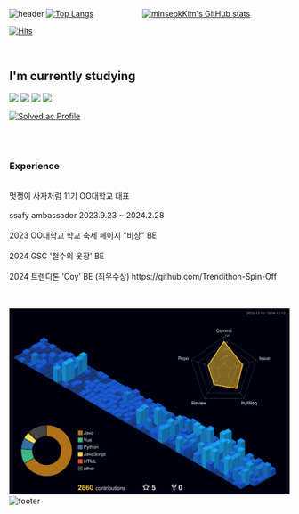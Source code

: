 ![header](https://capsule-render.vercel.app/api?type=waving&height=200&text=MinseokKim&fontSize=40&fontAlign=80&fontAlignY=40&color=gradient)
[![Top Langs](https://github-readme-stats.vercel.app/api/top-langs/?username=minseokkim6823)](https://github.com/anuraghazra/github-readme-stats)&emsp;&emsp;&emsp;&emsp;&emsp;&emsp;
[![minseokKim's GitHub stats](https://github-readme-stats.vercel.app/api?username=minseokKim6823&theme=dark)](https://github.com/minseokKim6823/github-readme-stats) 
<br/><div>
[![Hits](https://hits.seeyoufarm.com/api/count/incr/badge.svg?url=https%3A%2F%2Fgithub.com%2F%2520minseokKim6823%2Fhit-counter&count_bg=%2301DAEF&title_bg=%23555555&icon=&icon_color=%23C0A8A8&title=hits&edge_flat=false)](https://hits.seeyoufarm.com)<br>
<div><div><br/>
<h2>I'm currently studying</h2>
<div>
<!--<img src="https://img.shields.io/badge/Spring-6DB33F?style=for-the-badge&logo=Spring&logoColor=white"/>-->
<img src ="https://img.shields.io/badge/SPRING BOOT-6DB33F.svg?&style=for-the-badge&logo=SpringBoot&logoColor=white"/>
<img src ="https://img.shields.io/badge/MariaDB-4479A1.svg?&style=for-the-badge&logo=MariaDB&logoColor=black"/>
<img src ="https://img.shields.io/badge/AWS-4479A1.svg?&style=for-the-badge&logo=AWS&logoColor=white"/>
  <img src ="https://img.shields.io/badge/ElasticBeanstalk-4479A1.svg?&style=for-the-badge&logo=AWS&logoColor=white"/>
<br/>

[![Solved.ac Profile](http://mazassumnida.wtf/api/v2/generate_badge?boj=alstjr6823)](https://solved.ac/alstjr6823/)

<br/><br/>
<h3>Experience</h3>
<br/>
멋쟁이 사자처럼 11기 OO대학교 대표 
<br/><br/>
ssafy ambassador 2023.9.23 ~ 2024.2.28
<br/><br/>
2023 OO대학교 학교 축제 페이지 "비상" BE
<br/><br/>
2024 GSC '철수의 옷장' BE
<br/><br/>
2024 트렌디톤 'Coy' BE  (최우수상)  https://github.com/Trendithon-Spin-Off
<br/><br/><br/>

![](./profile-3d-contrib/profile-night-view.svg)  
![footer](https://capsule-render.vercel.app/api?type=waving&color=auto&height=200&section=footer&fontSize=90)
</div>
